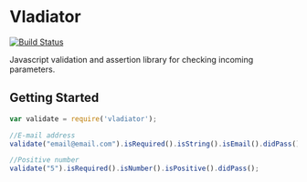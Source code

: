 # Vladiator

[![Build Status](http://bamboo.vmlweb.co.uk:8085/plugins/servlet/wittified/build-status/OPEN-MEAN2)](http://bamboo.vmlweb.co.uk:8085/browse/OPEN-MEAN2)

Javascript validation and assertion library for checking incoming parameters.

## Getting Started

```javascript
var validate = require('vladiator');

//E-mail address
validate("email@email.com").isRequired().isString().isEmail().didPass();

//Positive number
validate("5").isRequired().isNumber().isPositive().didPass();
```

